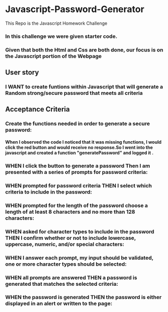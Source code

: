 # Javascript-Password-Generator
This Repo is the Javascript Homework Challenge 
 
### In this challenge we were given starter code.
### Given that both the Html and Css are both done, our focus is on the Javascript portion of the Webpage


## User story
### I WANT to create funtions within Javascript that will generate a Random strong/secure password that meets all criteria


## Acceptance Criteria
### Create the functions needed in order to generate a secure password:

 #### When I observed the code I noticed that it was missing functions, I would click the red button and would receive no response.So I went into the javascript and created a function "generatePassword" and logged it .

### WHEN I click the button to generate a password Then I am presented with a series of prompts for password criteria:

####

### WHEN prompted for password criteria THEN I select which criteria to include in the password:

####

### WHEN prompted for the length of the password choose a length of at least 8 characters and no more than 128 characters:

#### 

### WHEN asked for character types to include in the password THEN I confirm whether or not to include lowercase, uppercase, numeric, and/or special characters:

####

### WHEN I answer each prompt, my input should be validated, one or more character types should be selected:

####

### WHEN all prompts are answered THEN a password is generated that matches the selected criteria:

####

### WHEN the password is generated THEN the password is either displayed in an alert or written to the page:

####